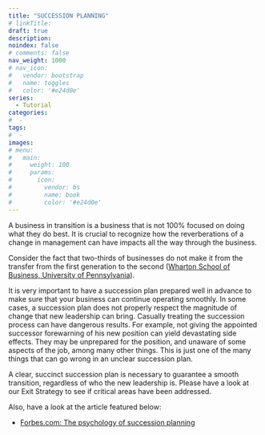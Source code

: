 ```yaml
---
title: "SUCCESSION PLANNING"
# linkTitle:
draft: true
description: 
noindex: false
# comments: false
nav_weight: 1000
# nav_icon:
#   vendor: bootstrap
#   name: toggles
#   color: '#e24d0e'
series:
  - Tutorial
categories:
#  - 
tags:
#  - 
images:
# menu:
#   main:
#     weight: 100
#     params:
#       icon:
#         vendor: bs
#         name: book
#         color: '#e24d0e'
---
```


A business in transition is a business that is not 100% focused on doing what they do best. It is crucial to recognize how the reverberations of a change in management can have impacts all the way through the business.

<!--more-->

Consider the fact that two-thirds of businesses do not make it from the transfer from the first generation to the second ([Wharton School of Business, University of Pennsylvania](https://knowledge.wharton.upenn.edu/)).

It is very important to have a succession plan prepared well in advance to make sure that your business can continue operating smoothly. In some cases, a succession plan does not properly respect the magnitude of change that new leadership can bring. Casually treating the succession process can have dangerous results. For example, not giving the appointed successor forewarning of his new position can yield devastating side effects. They may be unprepared for the position, and unaware of some aspects of the job, among many other things. This is just one of the many things that can go wrong in an unclear succession plan.

A clear, succinct succession plan is necessary to guarantee a smooth transition, regardless of who the new leadership is. Please have a look at our Exit Strategy to see if critical areas have been addressed.

Also, have a look at the article featured below:

- [Forbes.com: The psychology of succession planning](https://www.forbes.com/2008/10/21/intergenerational-succession-planning-pf-ii-in_ed_1021succession_inl.html)
